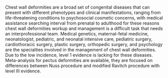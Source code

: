Chest wall deformities are a broad set of congenital diseases that can present with different phenotypes and clinical manifestations, ranging from life-threatening conditions to psychosocial cosmetic concerns, with medical assistance searching interval from prenatal to adulthood for these reasons chest wall deformities workup and management is a difficult task that needs an interprofessional team. Medical genetics, maternal-fetal medicine, neonatologist, pediatric, and neonatal intensive care, pediatric surgery, cardiothoracic surgery, plastic surgery, orthopedic surgery, and psychology are the specialties involved in the management of chest wall deformities. Due to the low incidence, level 1 evidence is lacking for these diseases. Meta-analysis for pectus deformities are available, they are focused on differences between Nuss procedure and modified Ravitch procedure with level III evidence.